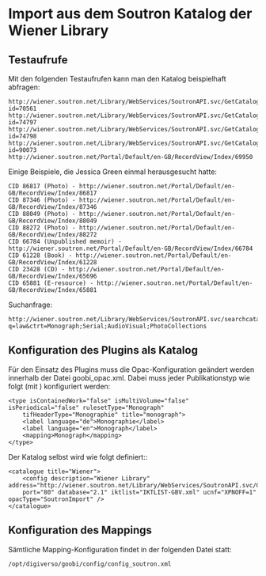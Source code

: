 # Import aus dem Soutron Katalog der Wiener Library

## Testaufrufe

Mit den folgenden Testaufrufen kann man den Katalog beispielhaft abfragen:

	http://wiener.soutron.net/Library/WebServices/SoutronAPI.svc/GetCatalogue?id=70561
	http://wiener.soutron.net/Library/WebServices/SoutronAPI.svc/GetCatalogue?id=74797
	http://wiener.soutron.net/Library/WebServices/SoutronAPI.svc/GetCatalogue?id=74798
	http://wiener.soutron.net/Library/WebServices/SoutronAPI.svc/GetCatalogue?id=90073
	http://wiener.soutron.net/Portal/Default/en-GB/RecordView/Index/69950

Einige Beispiele, die Jessica Green einmal herausgesucht hatte:

	CID 86817 (Photo) - http://wiener.soutron.net/Portal/Default/en-GB/RecordView/Index/86817
	CID 87346 (Photo) - http://wiener.soutron.net/Portal/Default/en-GB/RecordView/Index/87346
	CID 88049 (Photo) - http://wiener.soutron.net/Portal/Default/en-GB/RecordView/Index/88049
	CID 88272 (Photo) - http://wiener.soutron.net/Portal/Default/en-GB/RecordView/Index/88272
	CID 66784 (Unpublished memoir) - http://wiener.soutron.net/Portal/Default/en-GB/RecordView/Index/66784
	CID 61228 (Book) - http://wiener.soutron.net/Portal/Default/en-GB/RecordView/Index/61228
	CID 23428 (CD) - http://wiener.soutron.net/Portal/Default/en-GB/RecordView/Index/65696
	CID 65881 (E-resource) - http://wiener.soutron.net/Portal/Default/en-GB/RecordView/Index/65881
	
Suchanfrage:

	http://wiener.soutron.net/Library/WebServices/SoutronAPI.svc/searchcatalogues?q=law&ctrt=Monograph;Serial;AudioVisual;PhotoCollections

## Konfiguration des Plugins als Katalog

Für den Einsatz des Plugins muss die Opac-Konfiguration geändert werden innerhalb der Datei goobi_opac.xml. Dabei muss jeder Publikationstyp wie folgt (mit <mapping>) konfiguriert werden:

	<type isContainedWork="false" isMultiVolume="false" isPeriodical="false" rulesetType="Monograph" 
		tifHeaderType="Monographie" title="monograph">
		<label language="de">Monographie</label>
		<label language="en">Monograph</label>
		<mapping>Monograph</mapping>
	</type>

Der Katalog selbst wird wie folgt definiert::

	<catalogue title="Wiener">
		<config description="Wiener Library" address="http://wiener.soutron.net/Library/WebServices/SoutronAPI.svc/GetCatalogue"
		port="80" database="2.1" iktlist="IKTLIST-GBV.xml" ucnf="XPNOFF=1" opacType="SoutronImport" />
	</catalogue>
    

## Konfiguration des Mappings 

Sämtliche Mapping-Konfiguration findet in der folgenden Datei statt:
 
	/opt/digiverso/goobi/config/config_soutron.xml
    
    